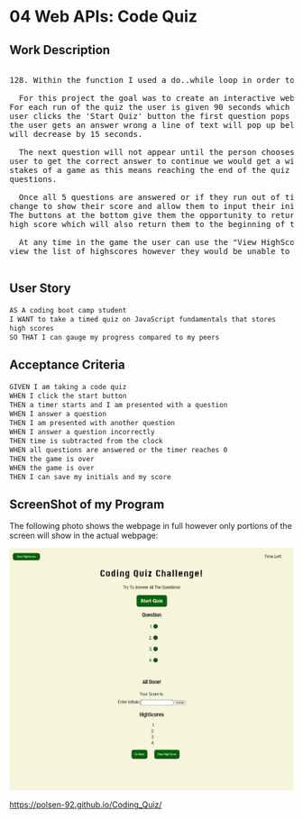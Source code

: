 # 04 Web APIs: Code Quiz

## Work Description
<pre>

128. Within the function I used a do..while loop in order to make sure the input was a number and between the

  For this project the goal was to create an interactive webpage which hosted a coding quiz with 5 questions.
For each run of the quiz the user is given 90 seconds which appears at the top right of the screen. Once the
user clicks the 'Start Quiz' button the first question pops up and the countdown begins at the top right. If
the user gets an answer wrong a line of text will pop up below saying "Wrong! Try Again" and the countdown
will decrease by 15 seconds.

  The next question will not appear until the person chooses the right answer. I felt that by requiring the
user to get the correct answer to continue we would get a wider variety of scores. It creates a bit higher
stakes of a game as this means reaching the end of the quiz could actually be difficult depending on the
questions.

  Once all 5 questions are answered or if they run out of time before finishing the questions the screen will
change to show their score and allow them to input their initials. The time left on the clock is what is going to be their score and once they hit submit they will see a list of the top 4 highscores from their browser.
The buttons at the bottom give them the opportunity to return to the beginning of the quiz or the clear the
high score which will also return them to the beginning of the quiz.

  At any time in the game the user can use the "View HighScore" button at the top left to stop the clock and
view the list of highscores however they would be unable to return to their quiz if they had started one.

</pre>
## User Story

```
AS A coding boot camp student
I WANT to take a timed quiz on JavaScript fundamentals that stores high scores
SO THAT I can gauge my progress compared to my peers
```

## Acceptance Criteria

```
GIVEN I am taking a code quiz
WHEN I click the start button
THEN a timer starts and I am presented with a question
WHEN I answer a question
THEN I am presented with another question
WHEN I answer a question incorrectly
THEN time is subtracted from the clock
WHEN all questions are answered or the timer reaches 0
THEN the game is over
WHEN the game is over
THEN I can save my initials and my score
```

## ScreenShot of my Program

The following photo shows the webpage in full however only portions of the screen will show in the actual webpage:

![ScreenShot of My Program](./Assets/screenshot.png)

https://polsen-92.github.io/Coding_Quiz/